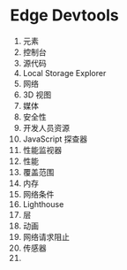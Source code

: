 # Edge Devtools 

1. 元素
2. 控制台
3. 源代码
4. Local Storage Explorer 
5. 网络
6. 3D 视图
7. 媒体
8. 安全性
9. 开发人员资源
10. JavaScript 探查器
11. 性能监视器
12. 性能
13. 覆盖范围
14. 内存
15. 网络条件
16. Lighthouse 
17. 层
18. 动画
19. 网络请求阻止
20. 传感器
21. 

# 